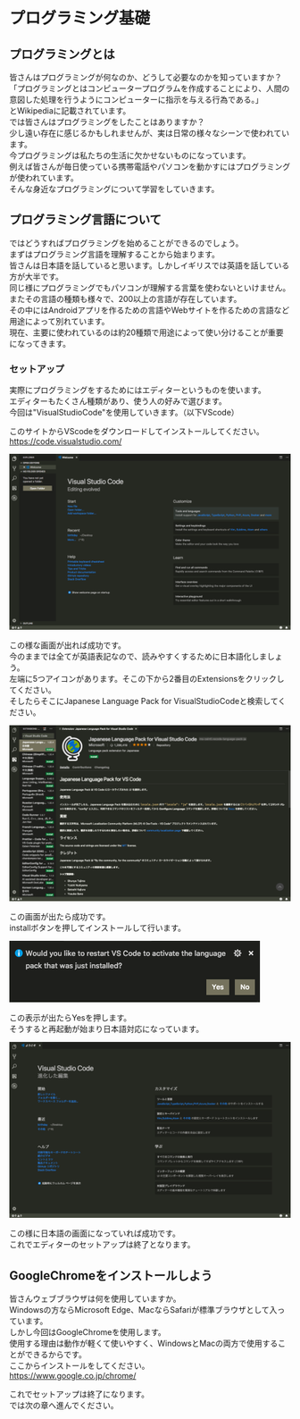 # プログラミング基礎

## プログラミングとは

皆さんはプログラミングが何なのか、どうして必要なのかを知っていますか？  
「プログラミングとはコンピュータープログラムを作成することにより、人間の意図した処理を行うようにコンピューターに指示を与える行為である。」  
とWikipediaに記載されています。  
では皆さんはプログラミングをしたことはありますか？  
少し遠い存在に感じるかもしれませんが、実は日常の様々なシーンで使われています。  
今プログラミングは私たちの生活に欠かせないものになっています。  
例えば皆さんが毎日使っている携帯電話やパソコンを動かすにはプログラミングが使われています。  
そんな身近なプログラミングについて学習をしていきます。  

## プログラミング言語について

ではどうすればプログラミングを始めることができるのでしょう。  
まずはプログラミング言語を理解することから始まります。  
皆さんは日本語を話していると思います。しかしイギリスでは英語を話している方が大半です。  
同じ様にプログラミングでもパソコンが理解する言葉を使わないといけません。  
またその言語の種類も様々で、200以上の言語が存在しています。  
その中にはAndroidアプリを作るための言語やWebサイトを作るための言語など用途によって別れています。  
現在、主要に使われているのは約20種類で用途によって使い分けることが重要になってきます。  

### セットアップ  

実際にプログラミングをするためにはエディターというものを使います。  
エディターもたくさん種類があり、使う人の好みで選びます。  
今回は"VisualStudioCode"を使用していきます。（以下VScode）  

このサイトからVScodeをダウンロードしてインストールしてください。  
https://code.visualstudio.com/


<img src="img/vscode1.png">

この様な画面が出れば成功です。  
今のままでは全てが英語表記なので、読みやすくするために日本語化しましょう。  
左端に5つアイコンがあります。そこの下から2番目のExtensionsをクリックしてください。  
そしたらそこにJapanese Language Pack for VisualStudioCodeと検索してください。

<img src="img/vscode2.png">


この画面が出たら成功です。  
installボタンを押してインストールして行います。  

<img src="img/vscode3.png">


この表示が出たらYesを押します。  
そうすると再起動が始まり日本語対応になっています。  

<img src="img/vscode4.png">

この様に日本語の画面になっていれば成功です。  
これでエディターのセットアップは終了となります。  

## GoogleChromeをインストールしよう

皆さんウェブブラウザは何を使用していますか。  
Windowsの方ならMicrosoft Edge、MacならSafariが標準ブラウザとして入っています。  
しかし今回はGoogleChromeを使用します。  
使用する理由は動作が軽くて使いやすく、WindowsとMacの両方で使用することができるからです。  
ここからインストールをしてください。  
https://www.google.co.jp/chrome/  


これでセットアップは終了になります。  
では次の章へ進んでください。  


